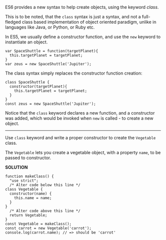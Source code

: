 ES6 provides a new syntax to help create objects, using the keyword *class*.

This is to be noted, that the `class` syntax is just a syntax, and not a full-fledged class based implementation of object oriented paradigm, unlike in languages like Java, or Python, or Ruby etc.

In ES5, we usually define a constructor function, and use the `new` keyword to instantiate an object.

```
var SpaceShuttle = function(targetPlanet){
  this.targetPlanet = targetPlanet;
}
var zeus = new SpaceShuttle('Jupiter');
```

The class syntax simply replaces the constructor function creation:

```
class SpaceShuttle {
  constructor(targetPlanet){
    this.targetPlanet = targetPlanet;
  }
}
const zeus = new SpaceShuttle('Jupiter');
```

Notice that the `class` keyword declares a new function, and a constructor was added, which would be invoked when `new` is called - to create a new object.

---

Use `class` keyword and write a proper constructor to create the `Vegetable` class.

The `Vegetable` lets you create a vegetable object, with a property `name`, to be passed to constructor.

**SOLUTION**

```
function makeClass() {
  "use strict";
  /* Alter code below this line */
class Vegetable {
  constructor(name) {
    this.name = name;
  }
}
  /* Alter code above this line */
  return Vegetable;
}
const Vegetable = makeClass();
const carrot = new Vegetable('carrot');
console.log(carrot.name); // => should be 'carrot'
```

